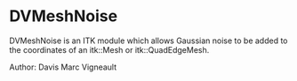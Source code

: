 # DVMeshNoise

DVMeshNoise is an ITK module which allows Gaussian noise to be added to the coordinates of an itk::Mesh or itk::QuadEdgeMesh.

Author: Davis Marc Vigneault
